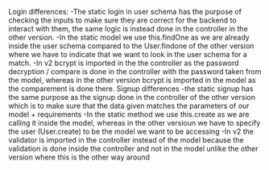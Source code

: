 Login differences: 
  -The static login in user schema has the purpose of checking the inputs to make sure they are correct for the backend to interact with them, the same logic is instead done in the controller in the other version.
  -In the static model we use this.findOne as we are already inside the user schema compared to the User.findone of the other version where we have to indicate that we want to look in the user schema for a match.
  -In v2 bcrypt is imported in the the controller as the password decryption / compare is done in the controller with the password taken from the model, whereas in the other version bcrypt is imported in the model as the comparement is done there.
Signup differences
  -the static signup has the same purpose as the signup done in the controller of the other version which is to make sure that the data given matches the parameters of our model + requirements
  -In the static method we use this.create as we are calling it inside the model, whereas in the other versioun we have to specify the user (User.create) to be the model we want to be accessing
  -In v2 the validator is imported in the controller instead of the model because the validation is done inside the controller and not in the model unlike the other version where this is the other way around
